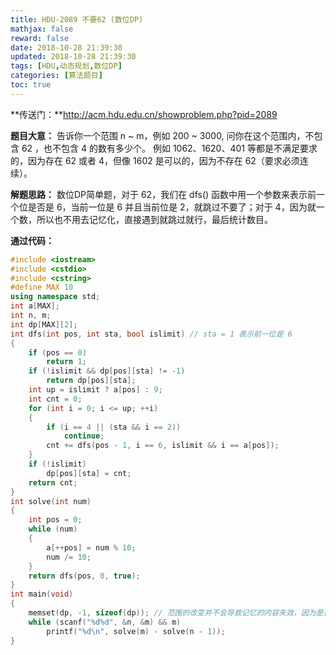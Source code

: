 ```yaml
---
title: HDU-2089 不要62 (数位DP)
mathjax: false
reward: false
date: 2018-10-28 21:39:30
updated: 2018-10-28 21:39:30
tags: [HDU,动态规划,数位DP]
categories: [算法题目]
toc: true
---
```


**传送门：**http://acm.hdu.edu.cn/showproblem.php?pid=2089

**题目大意：**
告诉你一个范围 n ~ m，例如 200 ~ 3000, 问你在这个范围内，不包含 62 ，也不包含 4 的数有多少个。
例如 1062、1620、401 等都是不满足要求的，因为存在 62 或者 4，但像 1602 是可以的，因为不存在 62（要求必须连续）。

**解题思路：**
数位DP简单题，对于 62，我们在 dfs() 函数中用一个参数来表示前一个位是否是 6，当前一位是 6 并且当前位是 2，就跳过不要了；对于 4，因为就一个数，所以也不用去记忆化，直接遇到就跳过就行，最后统计数目。<!--more-->

**通过代码：**
```cpp
#include <iostream>
#include <cstdio>
#include <cstring>
#define MAX 10
using namespace std;
int a[MAX];
int n, m;
int dp[MAX][2];
int dfs(int pos, int sta, bool islimit) // sta = 1 表示前一位是 6
{
    if (pos == 0)
        return 1;
    if (!islimit && dp[pos][sta] != -1)
        return dp[pos][sta];
    int up = islimit ? a[pos] : 9;
    int cnt = 0;
    for (int i = 0; i <= up; ++i)
    {
        if (i == 4 || (sta && i == 2))
            continue;
        cnt += dfs(pos - 1, i == 6, islimit && i == a[pos]);
    }
    if (!islimit)
        dp[pos][sta] = cnt;
    return cnt;
}
int solve(int num)
{
    int pos = 0;
    while (num)
    {
        a[++pos] = num % 10;
        num /= 10;
    }
    return dfs(pos, 0, true);
}
int main(void)
{
    memset(dp, -1, sizeof(dp)); // 范围的改变并不会导致记忆的内容失效，因为是否符合包含62或4这个条件，是数本身的属性，与范围无关，所以对于所有的测试数据，初始化一次就可以了。
    while (scanf("%d%d", &n, &m) && m)
        printf("%d\n", solve(m) - solve(n - 1));
}
```